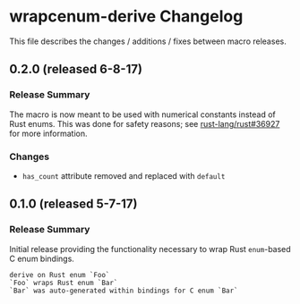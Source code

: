 # wrapcenum-derive Changelog

This file describes the changes / additions / fixes between macro releases.

## 0.2.0 (released 6-8-17)

### Release Summary

The macro is now meant to be used with numerical constants instead of Rust enums. This was done for safety reasons; see [rust-lang/rust#36927](https://github.com/rust-lang/rust/issues/36927) for more information.

### Changes

* `has_count` attribute removed and replaced with `default`

## 0.1.0 (released 5-7-17)

### Release Summary

Initial release providing the functionality necessary to wrap Rust `enum`-based C enum bindings.

```
derive on Rust enum `Foo`
`Foo` wraps Rust enum `Bar`
`Bar` was auto-generated within bindings for C enum `Bar`
```
